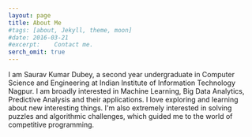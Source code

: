 ```yaml
---
layout: page
title: About Me  
#tags: [about, Jekyll, theme, moon]
#date: 2016-03-21
#excerpt:    Contact me.
serch_omit: true
---
```


I am Saurav Kumar Dubey, a second year undergraduate in Computer Science and Engineering at Indian Institute of Information Technology Nagpur. I am broadly interested in Machine Learning, Big Data Analytics, Predictive Analysis and their applications. I love exploring and learning about new interesting things. I'm also extremely interested in solving puzzles and algorithmic challenges, which guided me to the world of competitive programming.
